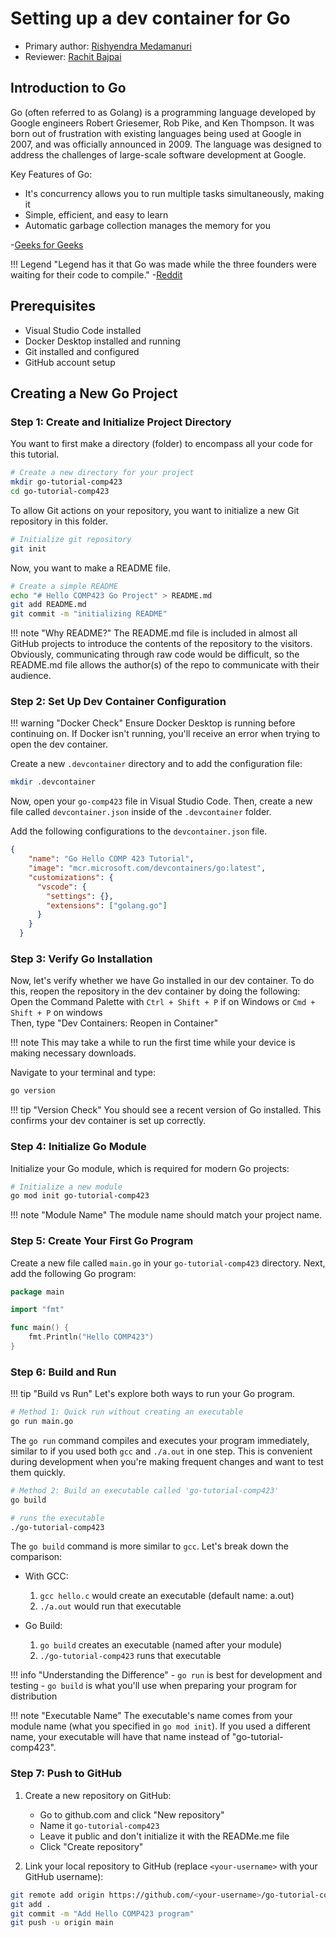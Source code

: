 # Setting up a dev container for Go

* Primary author: [Rishyendra Medamanuri](https://github.com/rishyendra333)
* Reviewer: [Rachit Bajpai](https://github.com/rbajpai-unc)

## Introduction to Go
Go (often referred to as Golang) is a programming language developed by Google engineers Robert Griesemer, Rob Pike, and Ken Thompson. It was born out of frustration with existing languages being used at Google in 2007, and was officially announced in 2009. The language was designed to address the challenges of large-scale software development at Google.

Key Features of Go:

- It's concurrency allows you to run multiple tasks simultaneously, making it 
- Simple, efficient, and easy to learn
- Automatic garbage collection manages the memory for you

-[Geeks for Geeks](https://www.geeksforgeeks.org/go-programming-language-introduction/)

!!! Legend
    "Legend has it that Go was made while the three founders were waiting for their code to compile."
    -[Reddit](https://www.reddit.com/r/golang/comments/176b5pn/what_problem_did_go_actually_solve_for_google/)

## Prerequisites

- Visual Studio Code installed
- Docker Desktop installed and running
- Git installed and configured
- GitHub account setup

## Creating a New Go Project

### Step 1: Create and Initialize Project Directory

You want to first make a directory (folder) to encompass all your code for this tutorial.
```bash
# Create a new directory for your project
mkdir go-tutorial-comp423
cd go-tutorial-comp423
```

To allow Git actions on your repository, you want to initialize a new Git repository in this folder.
```bash
# Initialize git repository
git init
```

Now, you want to make a README file.
```bash
# Create a simple README
echo "# Hello COMP423 Go Project" > README.md
git add README.md
git commit -m "initializing README"
```

!!! note "Why README?"
    The README.md file is included in almost all GitHub projects to introduce the contents of the repository to the visitors. Obviously, communicating through raw code would be difficult, so the README.md file allows the author(s) of the repo to communicate with their audience.

### Step 2: Set Up Dev Container Configuration

!!! warning "Docker Check"
    Ensure Docker Desktop is running before continuing on. If Docker isn't running, you'll receive an error when trying to open the dev container.

Create a new `.devcontainer` directory and to add the configuration file:
```bash
mkdir .devcontainer
```

Now, open your `go-comp423` file in Visual Studio Code. Then, create a new file called `devcontainer.json` inside of the `.devcontainer` folder.

Add the following configurations to the `devcontainer.json` file.
```json
{
    "name": "Go Hello COMP 423 Tutorial",
    "image": "mcr.microsoft.com/devcontainers/go:latest",
    "customizations": {
      "vscode": {
        "settings": {},
        "extensions": ["golang.go"]
      }
    }
  }
```

### Step 3: Verify Go Installation

Now, let's verify whether we have Go installed in our dev container. To do this, reopen the repository in the dev container  by doing the following:  
Open the Command Palette with `Ctrl + Shift + P` if on Windows or `Cmd + Shift + P` on windows  
Then, type "Dev Containers: Reopen in Container"  

!!! note
    This may take a while to run the first time while your device is making necessary downloads.

Navigate to your terminal and type:
```bash
go version
```

!!! tip "Version Check"
    You should see a recent version of Go installed. This confirms your dev container is set up correctly.

### Step 4: Initialize Go Module

Initialize your Go module, which is required for modern Go projects:

```bash
# Initialize a new module
go mod init go-tutorial-comp423
```

!!! note "Module Name"
    The module name should match your project name.

### Step 5: Create Your First Go Program

Create a new file called `main.go` in your `go-tutorial-comp423` directory. Next, add the following Go program:

```go
package main

import "fmt"

func main() {
    fmt.Println("Hello COMP423")
}
```

### Step 6: Build and Run

!!! tip "Build vs Run"
    Let's explore both ways to run your Go program.

```bash
# Method 1: Quick run without creating an executable
go run main.go
```

The `go run` command compiles and executes your program immediately, similar to if you used both `gcc` and `./a.out` in one step. This is convenient during development when you're making frequent changes and want to test them quickly.

```bash
# Method 2: Build an executable called 'go-tutorial-comp423'
go build

# runs the executable
./go-tutorial-comp423
```

The `go build` command is more similar to `gcc`. Let's break down the comparison:

- With GCC:
    1. `gcc hello.c` would create an executable (default name: a.out)
    2. `./a.out` would run that executable

- Go Build:
    1. `go build` creates an executable (named after your module)
    2. `./go-tutorial-comp423` runs that executable

!!! info "Understanding the Difference"
    - `go run` is best for development and testing
    - `go build` is what you'll use when preparing your program for distribution

!!! note "Executable Name"
    The executable's name comes from your module name (what you specified in `go mod init`). If you used a different name, your executable will have that name instead of "go-tutorial-comp423".

### Step 7: Push to GitHub

1. Create a new repository on GitHub:
   - Go to github.com and click "New repository"
   - Name it `go-tutorial-comp423`
   - Leave it public and don't initialize it with the READMe.me file
   - Click "Create repository"

2. Link your local repository to GitHub (replace `<your-username>` with your GitHub username):

```bash
git remote add origin https://github.com/<your-username>/go-tutorial-comp423.git
git add .
git commit -m "Add Hello COMP423 program"
git push -u origin main
```